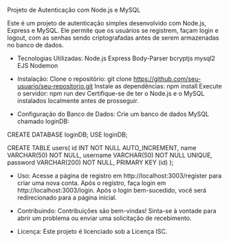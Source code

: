 Projeto de Autenticação com Node.js e MySQL

Este é um projeto de autenticação simples desenvolvido com Node.js, Express e MySQL. Ele permite que os usuários se registrem, façam login e logout, com as senhas sendo criptografadas antes de serem armazenadas no banco de dados.

- Tecnologias Utilizadas:
Node.js
Express
Body-Parser
bcryptjs
mysql2
EJS
Nodemon

- Instalação:
Clone o repositório: git clone https://github.com/seu-usuario/seu-repositorio.git
Instale as dependências: npm install
Execute o servidor: npm run dev
Certifique-se de ter o Node.js e o MySQL instalados localmente antes de prosseguir.

- Configuração do Banco de Dados:
Crie um banco de dados MySQL chamado loginDB:

CREATE DATABASE loginDB;
USE loginDB;

CREATE TABLE users(
	id INT NOT NULL AUTO_INCREMENT,
	name VARCHAR(50) NOT NULL,
    username VARCHAR(50) NOT NULL UNIQUE,
    password VARCHAR(200) NOT NULL,
    PRIMARY KEY (id)
);


- Uso:
Acesse a página de registro em http://localhost:3003/register para criar uma nova conta.
Após o registro, faça login em http://localhost:3003/login.
Após o login bem-sucedido, você será redirecionado para a página inicial.

- Contribuindo:
Contribuições são bem-vindas! Sinta-se à vontade para abrir um problema ou enviar uma solicitação de recebimento.

- Licença:
Este projeto é licenciado sob a Licença ISC.
